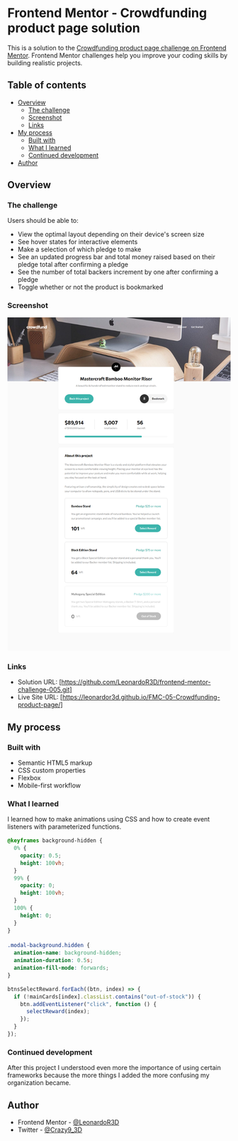 # Frontend Mentor - Crowdfunding product page solution

This is a solution to the [Crowdfunding product page challenge on Frontend Mentor](https://www.frontendmentor.io/challenges/crowdfunding-product-page-7uvcZe7ZR). Frontend Mentor challenges help you improve your coding skills by building realistic projects.

## Table of contents

- [Overview](#overview)
  - [The challenge](#the-challenge)
  - [Screenshot](#screenshot)
  - [Links](#links)
- [My process](#my-process)
  - [Built with](#built-with)
  - [What I learned](#what-i-learned)
  - [Continued development](#continued-development)
- [Author](#author)

## Overview

### The challenge

Users should be able to:

- View the optimal layout depending on their device's screen size
- See hover states for interactive elements
- Make a selection of which pledge to make
- See an updated progress bar and total money raised based on their pledge total after confirming a pledge
- See the number of total backers increment by one after confirming a pledge
- Toggle whether or not the product is bookmarked

### Screenshot

![](./screenshot.png)

### Links

- Solution URL: [https://github.com/LeonardoR3D/frontend-mentor-challenge-005.git]
- Live Site URL: [https://leonardor3d.github.io/FMC-05-Crowdfunding-product-page/]

## My process

### Built with

- Semantic HTML5 markup
- CSS custom properties
- Flexbox
- Mobile-first workflow

### What I learned

I learned how to make animations using CSS and how to create event listeners with parameterized functions.

```css
@keyframes background-hidden {
  0% {
    opacity: 0.5;
    height: 100vh;
  }
  99% {
    opacity: 0;
    height: 100vh;
  }
  100% {
    height: 0;
  }
}

.modal-background.hidden {
  animation-name: background-hidden;
  animation-duration: 0.5s;
  animation-fill-mode: forwards;
}
```

```js
btnsSelectReward.forEach((btn, index) => {
  if (!mainCards[index].classList.contains("out-of-stock")) {
    btn.addEventListener("click", function () {
      selectReward(index);
    });
  }
});
```

### Continued development

After this project I understood even more the importance of using certain frameworks because the more things I added the more confusing my organization became.

## Author

- Frontend Mentor - [@LeonardoR3D](https://www.frontendmentor.io/profile/LeonardoR3D)
- Twitter - [@Crazy9_3D](https://twitter.com/Crazy9_3D)
